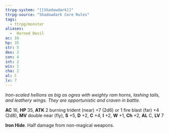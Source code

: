 ```yaml
---
ttrpg-system: "[[Shadowdark]]"
ttrpg-source: "Shadowdark Core Rules"
tags:
  - ttrpg/monster
aliases:
  -  Horned Devil
ac: 16
hp: 35
str: 5
dex: 2
con: 4
int: 2
wis: 1
cha: 2
al: C
lv: 7
---
```


_Iron-scaled hellions as big as ogres with weighty ram horns, lashing tails, and leathery wings. They are opportunistic and craven in battle._

**AC** 16, **HP** 35, **ATK** 2 burning trident (near) +7 (2d6) or 1 fire blast (far) +4 (2d8), **MV** double near (fly), **S** +5, **D** +2, **C** +4, **I** +2, **W** +1, **Ch** +2, **AL** C, **LV** 7

**Iron Hide**. Half damage from non-magical weapons.

